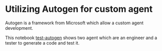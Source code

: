 # Utilizing Autogen for custom agent

Autogen is a framework from Microsoft which allow a custom agent development.

This notebook [test-autogen](https://github.com/ahmadhatahet/ai-projects/blob/master/AutoGen/General-Case/test-autogen.ipynb) shows two agent which are an engineer and a tester to generate a code and test it.
